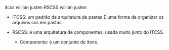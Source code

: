 
itcss willian justen
RSCSS willian justen

- ITCSS: um padrão de arquitetura de pastas
É uma forma de organizar os arquivos css em pastas.


- RSCSS: é uma arquitetura de componentes, usada muito junto do ITCSS.
    - Componente: é um conjunto de itens.